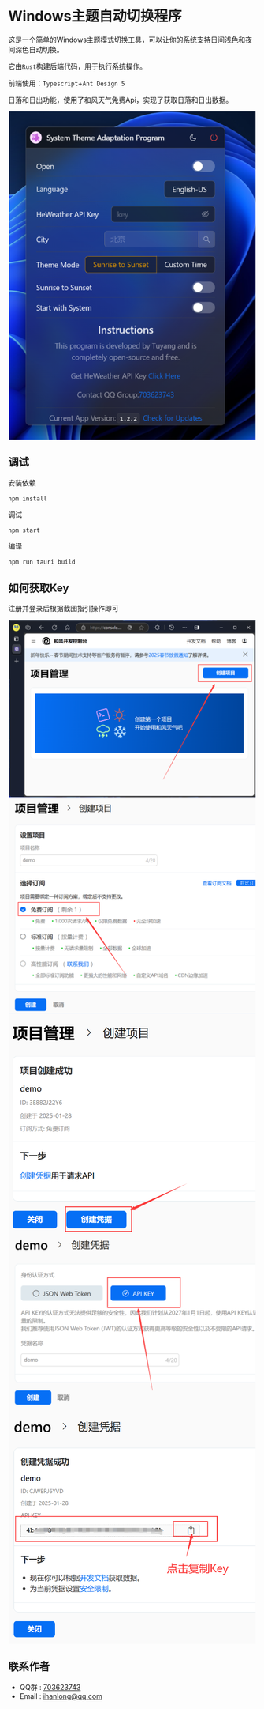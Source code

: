 # Windows主题自动切换程序

这是一个简单的Windows主题模式切换工具，可以让你的系统支持日间浅色和夜间深色自动切换。

它由`Rust`构建后端代码，用于执行系统操作。

前端使用：`Typescript`+`Ant Design 5`

日落和日出功能，使用了和风天气免费Api，实现了获取日落和日出数据。
<div align="center">
<img src="pshotA.png" align="center" width=500 />
</div>


## 调试
安装依赖
```
npm install
```
调试
```
npm start
```
编译
```
npm run tauri build
```
## 如何获取Key
注册并登录后根据截图指引操作即可
<div align="center">
<img src="screenshot\1.png" align="center" width=500 />
<img src="screenshot\2.png" align="center" width=500 />
<img src="screenshot\3.png" align="center" width=500 />
<img src="screenshot\4.png" align="center" width=500 />
<img src="screenshot\5.png" align="center" width=500 />
</div>


## 联系作者

- QQ群 : [703623743](http://qm.qq.com/cgi-bin/qm/qr?_wv=1027&k=IVNKPTJ9WqoIHHCsy7UMkQd16NLnfjeD&authKey=WVTDqfUgdv9oV0d8%2BZz5krS98IIlB1Kuvm%2BS3pfMU1H6FBCV1b2xoG5pWsggiAgt&noverify=0&group_code=703623743) 
- Email : [ihanlong@qq.com](ihanlong@qq.com) 
